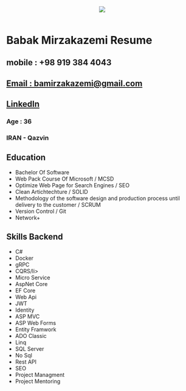<html>
 <body>
  <header>
     <img src="https://user-images.githubusercontent.com/38604742/202189203-9162951f-50ca-4cc3-9714-a3a35230610c.png" />
   </header>
   <main>
    <h1 title="بابک میرزاکاظمی">Babak Mirzakazemi Resume  </h1>
    <h2>mobile : +98 919 384 4043</h2>
    <h2><a href="mailto:bamirzakazemi@gmail.com">Email : bamirzakazemi@gmail.com</a></h2>
    <h2><a href="https://www.linkedin.com/in/babak-mirzakazemi-7a6230121/">LinkedIn</a></h2>
    <h3>Age : 36</h3>
    <h3>IRAN - Qazvin</h3>
    </hr>
  <h2>Education</h2>
   <ul>
    <li> Bachelor Of Software </li>
    <li>Web Pack Course Of Microsoft / MCSD </li>
    <li>Optimize Web Page for Search Engines / SEO </li>
    <li>Clean Artichtechture / SOLID </li>
    <li>Methodology of the software design and production process until delivery to the customer / SCRUM </li>
    <li>Version Control / Git </li>
    <li>Network+ </li>
   </ul>
  </hr>
   <h2>Skills Backend</h2>
   <ul>
    <li>C# </li>
    <li>Docker</li>
    <li>gRPC</li>
    <li>CQRS/li>
    <li>Micro Service</li>
    <li>AspNet Core</li>
    <li>EF Core</li>
    <li>Web Api</li>
    <li>JWT</li>
    <li>Identity</li>
    <li>ASP MVC</li>
    <li>ASP Web Forms</li>
    <li>Entity Framwork</li>
    <li>ADO Classic</li>
    <li>Linq</li>
    <li>SQL Server</li>
    <li>No Sql</li>
    <li>Rest API</li>
    <li>SEO</li>
    <li>Project Managment</li>
    <li>Project Mentoring</li>
   </ul>
  </main>
 </body>
</html>
 

